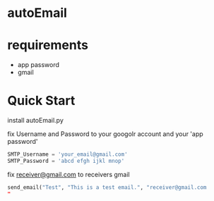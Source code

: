# autoEmail

# requirements
- app password
- gmail

# Quick Start
install autoEmail.py

fix Username and Password to your googolr account and your 'app password'
```python
SMTP_Username = 'your_email@gmail.com'
SMTP_Password = 'abcd efgh ijkl mnop'
```

fix receiver@gmail.com to receivers gmail
```python
send_email("Test", "This is a test email.", "receiver@gmail.com
"
```
